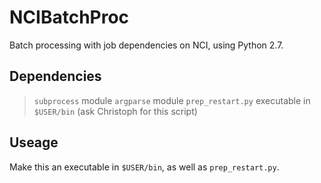 # NCIBatchProc
Batch processing with job dependencies on NCI, using Python 2.7. 

## Dependencies
> `subprocess` module
> `argparse` module
> `prep_restart.py` executable in `$USER/bin` (ask Christoph for this script)

## Useage
Make this an executable in `$USER/bin`,  as well as `prep_restart.py`.
